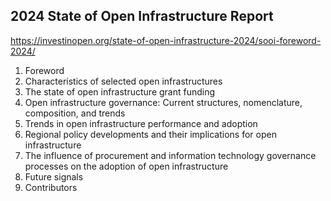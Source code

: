 ## 2024 State of Open Infrastructure Report
https://investinopen.org/state-of-open-infrastructure-2024/sooi-foreword-2024/

1. Foreword
1. Characteristics of selected open infrastructures
1. The state of open infrastructure grant funding
1. Open infrastructure governance: Current structures, nomenclature, composition, and trends
1. Trends in open infrastructure performance and adoption
1. Regional policy developments and their implications for open infrastructure
1. The influence of procurement and information technology governance processes on the adoption of open infrastructure
1. Future signals
1. Contributors

